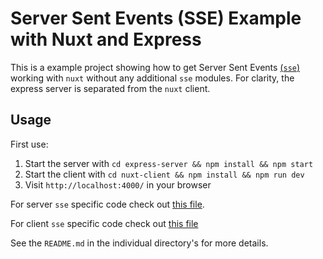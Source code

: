 # Server Sent Events (SSE) Example with Nuxt and Express

This is a example project showing how to get Server Sent Events [(`sse`)](https://developer.mozilla.org/en-US/docs/Web/API/Server-sent_events) working with `nuxt` without any additional `sse` modules. For clarity, the express server is separated from the `nuxt` client.


## Usage

First use:

1. Start the server with `cd express-server && npm install && npm start`
2. Start the client with `cd nuxt-client && npm install && npm run dev`
3. Visit `http://localhost:4000/` in your browser

For server `sse` specific code check out [this file](https://github.com/jtlindsey/nuxt_server_sent_events_example/blob/main/express-server/sse.js).

For client `sse` specific code check out [this file](https://github.com/jtlindsey/nuxt_server_sent_events_example/blob/main/nuxt-client/components/SSEexample.vue)

See the `README.md` in the individual directory's for more details.
